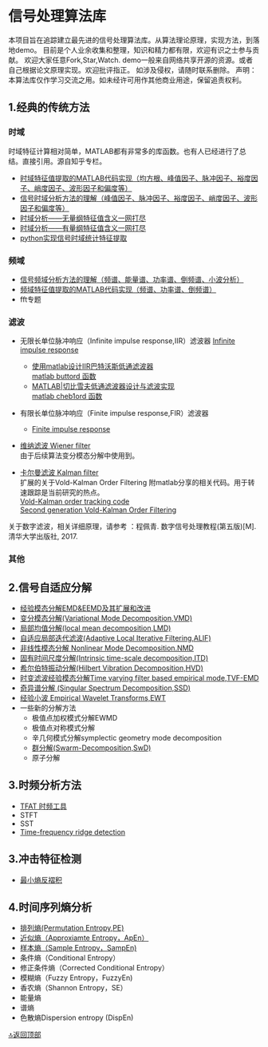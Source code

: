 # 信号处理算法库
 
 本项目旨在追踪建立最先进的信号处理算法库。从算法理论原理，实现方法，到落地demo。
 目前是个人业余收集和整理，知识和精力都有限，欢迎有识之士参与贡献。
 欢迎大家任意Fork,Star,Watch.
 demo一般来自网络共享开源的资源。或者自己根据论文原理实现。欢迎批评指正。
 如涉及侵权，请随时联系删除。
 声明：本算法库仅作学习交流之用。如未经许可用作其他商业用途，保留追责权利。

## 1.经典的传统方法
### 时域
时域特征计算相对简单，MATLAB都有非常多的库函数。也有人已经进行了总结。直接引用。源自知乎专栏。  
* [时域特征值提取的MATLAB代码实现（均方根、峰值因子、脉冲因子、裕度因子、峭度因子、波形因子和偏度等）](https://zhuanlan.zhihu.com/p/36162561)  
* [信号时域分析方法的理解（峰值因子、脉冲因子、裕度因子、峭度因子、波形因子和偏度等）](https://zhuanlan.zhihu.com/p/35362151)  
* [时域分析——无量纲特征值含义一网打尽](https://zhuanlan.zhihu.com/p/57445453)    
* [时域分析——有量纲特征值含义一网打尽](https://zhuanlan.zhihu.com/p/57153601)  
* [python实现信号时域统计特征提取](https://blog.csdn.net/qq_34705900/article/details/88389319)  

### 频域
* [信号频域分析方法的理解（频谱、能量谱、功率谱、倒频谱、小波分析）](https://zhuanlan.zhihu.com/p/34989414)
* [频域特征值提取的MATLAB代码实现（频谱、功率谱、倒频谱）](https://zhuanlan.zhihu.com/p/36163931)
* fft专题

### 滤波
* 无限长单位脉冲响应（Infinite impulse response,IIR）滤波器
  [Infinite impulse response](https://en.wikipedia.org/wiki/Infinite_impulse_response)  
  * [使用matlab设计IIR巴特沃斯低通滤波器](https://blog.csdn.net/Stynis/article/details/80531803)  
    [matlab buttord 函数](https://ww2.mathworks.cn/help/signal/ref/buttord.html?searchHighlight=buttord&s_tid=doc_srchtitle)  
  * [MATLAB|切比雪夫低通滤波器设计与滤波实现](https://www.jianshu.com/p/2a0d6d587bc3)  
    [matlab cheb1ord 函数](https://ww2.mathworks.cn/help/signal/ref/cheb1ord.html?s_tid=doc_ta) 
  
* 有限长单位脉冲响应（Finite impulse response,FIR）滤波器
  * [Finite impulse response](https://en.wikipedia.org/wiki/Finite_impulse_response)  
  
* [维纳滤波 Wiener filter](https://zh.wikipedia.org/wiki/%E7%BB%B4%E7%BA%B3%E6%BB%A4%E6%B3%A2)  
  由于后续算法变分模态分解中使用到。  
* [卡尔曼滤波 Kalman filter](https://zh.wikipedia.org/wiki/%E5%8D%A1%E5%B0%94%E6%9B%BC%E6%BB%A4%E6%B3%A2)  
 扩展的关于Vold-Kalman Order Filtering  附matlab分享的相关代码。用于转速跟踪是当前研究的热点。  
 [Vold-Kalman order tracking code](https://ww2.mathworks.cn/matlabcentral/fileexchange/32639-vold-kalman-order-tracking-code?s_tid=FX_rc1_behav)  
 [Second generation Vold-Kalman Order Filtering](https://ww2.mathworks.cn/matlabcentral/fileexchange/36277-second-generation-vold-kalman-order-filtering)  

  

关于数字滤波，相关详细原理，请参考 ：程佩青. 数字信号处理教程(第五版)[M]. 清华大学出版社, 2017.  

### 其他


## 2.信号自适应分解

* [经验模态分解EMD&EEMD及其扩展和改进](./doc/EMD.md)
* [变分模态分解(Variational Mode Decomposition,VMD)](./doc/VMD.md)
* [局部均值分解(local mean decomposition,LMD)](./doc/LMD.md)
* [自适应局部迭代滤波(Adaptive Local Iterative Filtering,ALIF)](./doc/ALIF.md)
* [非线性模态分解 Nonlinear Mode Decomposition.NMD](./doc/NMD.md)
* [固有时间尺度分解(Intrinsic time-scale decomposition,ITD)](./doc/ITD.md)
* [希尔伯特振动分解(Hilbert Vibration Decomposition,HVD)](./doc/HVD.md)
* [时变滤波经验模态分解Time varying filter based empirical mode,TVF-EMD](./doc/TVF_EMD.md)
* [奇异谱分解 (Singular Spectrum Decomposition,SSD)](./doc/SSD.md)
* [经验小波 Empirical Wavelet Transforms,EWT](./doc/EWT.md)
* 一些新的分解方法
  * 极值点加权模式分解EWMD
  * 极值点对称模式分解
  * 辛几何模式分解symplectic geometry mode decomposition
  * [群分解(Swarm-Decomposition,SwD)](./doc/SwD.md)
  * 原子分解

## 3.时频分析方法
* [TFAT 时频工具](./doc/TFA_Tools.md)
* STFT
* SST
* [Time-frequency ridge detection](./doc/TFRD.md)

## 3.冲击特征检测

* [最小熵反褶积](./MED.md)

## 4.时间序列熵分析
* [排列熵(Permutation Entropy,PE)](./doc/PE.md)
* [近似熵（Approxiamte Entropy，ApEn）](./doc/ApEn.md)
* [样本熵（Sample Entropy，SampEn)](./doc/SamEn.md)
* 条件熵（Conditional Entropy）
* 修正条件熵（Corrected Conditional Entropy）
* 模糊熵（Fuzzy Entropy，FuzzyEn)
* 香农熵（Shannon Entropy，SE）
* 能量熵
* 谱熵
* 色散熵Dispersion entropy (DispEn)

[:top:返回顶部](#信号处理算法库)


